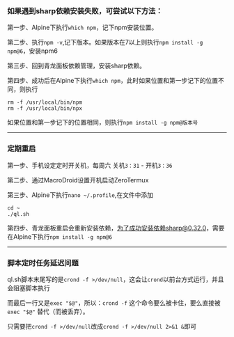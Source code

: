 ### 如果遇到sharp依赖安装失败，可尝试以下方法：

第一步、Alpine下执行`which npm`，记下npm安装位置。

第二步、执行`npm -v`,记下版本。如果版本在7以上则执行`npm install -g npm@6`，安装npm6

第三步、回到青龙面板依赖管理，安装sharp依赖。

第四步、成功后在Alpine下执行`which npm`，此时如果位置和第一步记下的位置不同，则执行
```
rm -f /usr/local/bin/npm
rm -f /usr/local/bin/npx
```
如果位置和第一步记下的位置相同，则执行`npm install -g npm@版本号`

---

### 定期重启

第一步、手机设定定时开关机，每周六 关机`3：31` - 开机`3：36`

第二步、通过MacroDroid设置开机启动ZeroTermux

第三步、Alpine下执行`nano ~/.profile`,在文件中添加

```
cd ~
./ql.sh
```

第四步、青龙面板重启会重新安装依赖，为了成功安装依赖sharp@0.32.0，需要在Alpine下执行`npm install -g npm@6`

---

### 脚本定时任务延迟问题

ql.sh脚本末尾写的是`crond -f >/dev/null`，这会让`crond`以前台方式运行，并且会阻塞脚本执行

而最后一行又是`exec "$@"`，所以：`crond -f` 这个命令要么被卡住，要么直接被 `exec "$@"` 替代（而被丢弃）。

只需要把`crond -f >/dev/null`改成`crond -f >/dev/null 2>&1 &`即可
